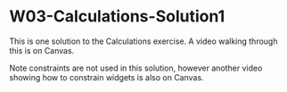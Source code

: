 # W03-Calculations-Solution1

This is one solution to the Calculations exercise. A video walking through this is on Canvas. 

Note constraints are not used in this solution, however another video showing how to constrain widgets is also on Canvas.
